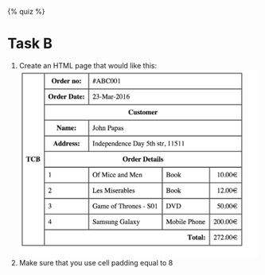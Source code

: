 {% quiz %}

# Task B

1. Create an HTML page that would like this:
![./images/Task With Tables](./images/task-with-tables.png)
2. Make sure that you use cell padding equal to 8
